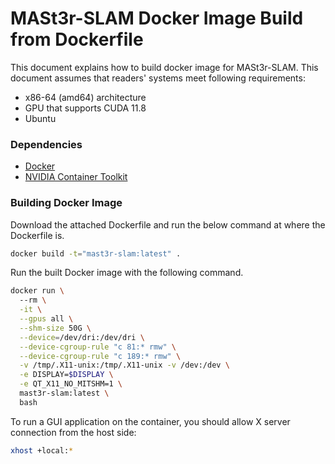 # MASt3r-SLAM Docker Image Build from Dockerfile
This document explains how to build docker image for MASt3r-SLAM. This document assumes that readers' systems meet following requirements:
- x86-64 (amd64) architecture
- GPU that supports CUDA 11.8
- Ubuntu

### Dependencies
- [Docker](https://docs.docker.com/engine/install/)
- [NVIDIA Container Toolkit](https://docs.nvidia.com/datacenter/cloud-native/container-toolkit/install-guide.html#setting-up-nvidia-container-toolkit)

### Building Docker Image
Download the attached Dockerfile and run the below command at where the Dockerfile is.
```bash
docker build -t="mast3r-slam:latest" .
```

Run the built Docker image with the following command.
```bash
docker run \                       
  --rm \
  -it \
  --gpus all \
  --shm-size 50G \
  --device=/dev/dri:/dev/dri \
  --device-cgroup-rule "c 81:* rmw" \
  --device-cgroup-rule "c 189:* rmw" \
  -v /tmp/.X11-unix:/tmp/.X11-unix -v /dev:/dev \
  -e DISPLAY=$DISPLAY \
  -e QT_X11_NO_MITSHM=1 \
  mast3r-slam:latest \
  bash
```

To run a GUI application on the container, you should allow X server connection from the host side:
```bash
xhost +local:*
```